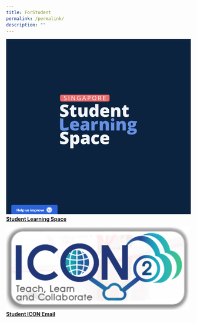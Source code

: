 ```yaml
---
title: ForStudent
permalink: /permalink/
description: ""
---
```






![](/images/Student%20Learning%20Space.png)
****[Student Learning Space](https://vle.learning.moe.edu.sg/login)****


![](/images/icon2.png)
**[Student ICON Email](https://workspace.google.com/dashboard)**


